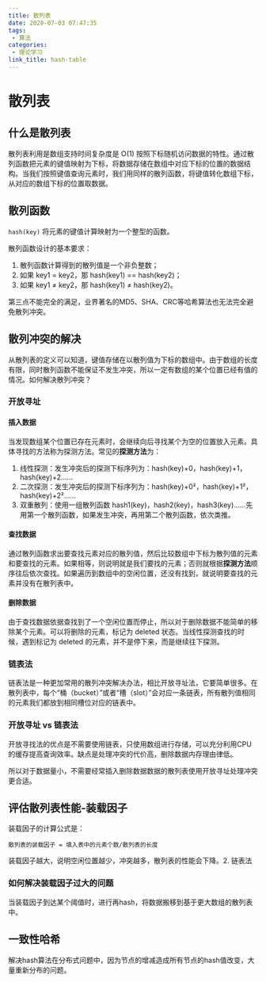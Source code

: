 ```yaml
---
title: 散列表
date: 2020-07-03 07:47:35
tags:
 - 算法
categories: 
 - 理论学习
link_title: hash-table 
---
```

# 散列表

## 什么是散列表

散列表利用是数组支持时间复杂度是 O(1) 按照下标随机访问数据的特性。通过散列函数把元素的键值映射为下标，将数据存储在数组中对应下标的位置的数据结构。当我们按照键值查询元素时，我们用同样的散列函数，将键值转化数组下标，从对应的数组下标的位置取数据。
<!-- more -->
## 散列函数

`hash(key)` 将元素的键值计算映射为一个整型的函数。

散列函数设计的基本要求：

1. 散列函数计算得到的散列值是一个非负整数；
2. 如果 key1 = key2，那 hash(key1) == hash(key2)；
3. 如果 key1 ≠ key2，那 hash(key1) ≠ hash(key2)。

第三点不能完全的满足，业界著名的MD5、SHA、CRC等哈希算法也无法完全避免散列冲突。

## 散列冲突的解决

从散列表的定义可以知道，键值存储在以散列值为下标的数组中。由于数组的长度有限，同时散列函数不能保证不发生冲突，所以一定有数组的某个位置已经有值的情况。如何解决散列冲突？

### 开放寻址

#### 插入数据

当发现数组某个位置已存在元素时，会继续向后寻找某个为空的位置放入元素。具体寻找的方法称为探测方法。常见的**探测方法**为：

1. 线性探测：发生冲突后的探测下标序列为：hash(key)+0，hash(key)+1，hash(key)+2……
2. 二次探测：发生冲突后的探测下标序列为：hash(key)+0²，hash(key)+1²，hash(key)+2²……
3. 双重散列：使用一组散列函数 hash1(key)，hash2(key)，hash3(key)……先用第一个散列函数，如果发生冲突，再用第二个散列函数，依次类推。

#### 查找数据

通过散列函数求出要查找元素对应的散列值，然后比较数组中下标为散列值的元素和要查找的元素。如果相等，则说明就是我们要找的元素；否则就根据**探测方法**顺序往后依次查找。如果遍历到数组中的空闲位置，还没有找到，就说明要查找的元素并没有在散列表中。

#### 删除数据

由于查找数据依据查找到了一个空闲位置而停止，所以对于删除数据不能简单的移除某个元素。可以将删除的元素，标记为 deleted 状态。当线性探测查找的时候，遇到标记为 deleted 的元素，并不是停下来，而是继续往下探测。

### 链表法

链表法是一种更加常用的散列冲突解决办法，相比开放寻址法，它要简单很多。在散列表中，每个“桶（bucket）”或者“槽（slot）”会对应一条链表，所有散列值相同的元素我们都放到相同槽位对应的链表中。

### 开放寻址 vs 链表法

开放寻找法的优点是不需要使用链表，只使用数组进行存储，可以充分利用CPU的缓存提高查询效率。缺点是处理冲突的代价高，删除数据内存理由律低。

所以对于数据量小，不需要经常插入删除数据数据的散列表使用开放寻址处理冲突更合适。

## 评估散列表性能-装载因子

装载因子的计算公式是：

```散列表的装载因子 = 填入表中的元素个数/散列表的长度```

装载因子越大，说明空闲位置越少，冲突越多，散列表的性能会下降。2. 链表法

### 如何解决装载因子过大的问题

当装载因子到达某个阈值时，进行再hash，将数据搬移到基于更大数组的散列表中。

## 一致性哈希

解决hash算法在分布式问题中，因为节点的增减造成所有节点的hash值改变，大量重新分布的问题。